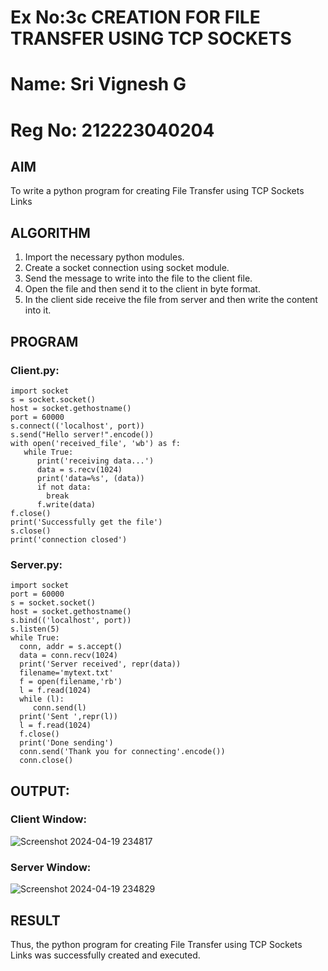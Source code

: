 # Ex No:3c CREATION FOR FILE TRANSFER USING TCP SOCKETS
# Name: Sri Vignesh G
# Reg No: 212223040204

## AIM
To write a python program for creating File Transfer using TCP Sockets Links
## ALGORITHM
1. Import the necessary python modules.
2. Create a socket connection using socket module.
3. Send the message to write into the file to the client file.
4. Open the file and then send it to the client in byte format.
5. In the client side receive the file from server and then write the content into it.
## PROGRAM
### Client.py:
```
import socket
s = socket.socket()
host = socket.gethostname()
port = 60000
s.connect(('localhost', port))
s.send("Hello server!".encode())
with open('received_file', 'wb') as f:
   while True:
      print('receiving data...')
      data = s.recv(1024)
      print('data=%s', (data))
      if not data:
        break
      f.write(data)
f.close()
print('Successfully get the file')
s.close()
print('connection closed')
```
### Server.py:
```
import socket 
port = 60000 
s = socket.socket() 
host = socket.gethostname() 
s.bind(('localhost', port)) 
s.listen(5) 
while True:
  conn, addr = s.accept() 
  data = conn.recv(1024)
  print('Server received', repr(data))
  filename='mytext.txt'
  f = open(filename,'rb')
  l = f.read(1024)
  while (l):
     conn.send(l)
  print('Sent ',repr(l))
  l = f.read(1024)
  f.close()
  print('Done sending')
  conn.send('Thank you for connecting'.encode())
  conn.close()
```
## OUTPUT:
### Client Window:
![Screenshot 2024-04-19 234817](https://github.com/SriVignesh-G/3c.FILE_TRANSFER_USING_TCP_SOCKETS/assets/147576510/0aa34683-f69b-472b-b761-8015115e4453)

### Server Window:
![Screenshot 2024-04-19 234829](https://github.com/SriVignesh-G/3c.FILE_TRANSFER_USING_TCP_SOCKETS/assets/147576510/ad3f6a1a-3898-4d03-bf77-55f9a4e85924)


## RESULT
Thus, the python program for creating File Transfer using TCP Sockets Links was 
successfully created and executed.
